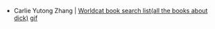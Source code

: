 * Carlie Yutong Zhang | [Worldcat book search list(all the books about dick)](https://github.com/CarlieZYT/Detourning_the_web/blob/master/W2/dick_book_list.txt)  [gif](https://raw.githubusercontent.com/CarlieZYT/Detourning_the_web/master/W2/dick_book_list.gif)

